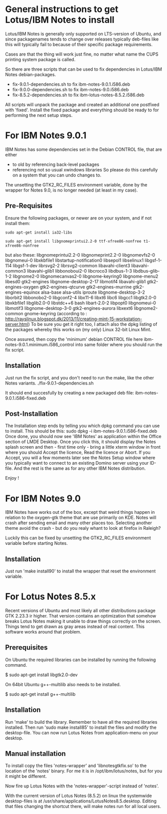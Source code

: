 General instructions to get Lotus/IBM Notes to install
======================================================

Lotus/IBM Notes is generally only supported on LTS-version of Ubuntu, and
since packagenames tends to change over releases typically deb-files
like this will typically fail to because of their specific package requirements.

Cases are that the thing will work just fine, no matter what name the CUPS
printing system package is called.

So there are three scripts that can be used to fix dependencies in Lotus/IBM
Notes debian-packages.

   * fix-9.0.1-dependencies.sh to fix ibm-notes-9.0.1.i586.deb
   * fix-9.0.0-dependencies.sh to fix ibm-notes-9.0.i586.deb
   * fix-8.5.2-dependencies.sh to fix ibm-lotus-notes-8.5.2.i586.deb

All scripts will unpack the package and created an additional one postfixed
with 'fixed'. Install the fixed package and everything should be ready to
for performing the next setup steps.


For IBM Notes 9.0.1
===================

IBM Notes has some dependencies set in the Debian CONTROL file, that are either
- to old by referencing back-level packages
- referencing not so usual xwindows libraries 
So please do this carefully on a system that you can undo changes to.

The unsetting the GTK2_RC_FILES environment variable, done by the wrapper 
for Notes 9.0, is no longer needed (at least in my case).

Pre-Requisites
--------------
Ensure the following packages, or newer are on your system, and if not install them:

	sudo apt-get install ia32-libs

	sudo apt-get install libgnomeprintui2.2-0 ttf-xfree86-nonfree t1-xfree86-nonfree
but also these:
	libgnomeprintui2.2-0 libgnomeprint2.2-0 libgnomevfs2-0 libgnomeui-0
	libxkbfile1 libstartup-notification0 libsepol1 libselinux1 libgsf-1-114 libgsf-1-dev
	librsvg2-2 librsvg2-common libavahi-client3 libavahi-common3 libavahi-glib1
	libbonoboui2-0 libcroco3 libdbus-1-3 libdbus-glib-1-2
	libgnome2-0 libgnomecanvas2-0 libgnome-keyring0 libgnome-menu2 libesd0
	gtk2-engines libgnome-desktop-2-17 libmotif4 libavahi-glib1 gtk2-engines-oxygen
	gtk2-engines-qtcurve gtk2-engines-murrine gtk2-engines-equinox alsa-base alsa-utils
	iproute libgnome-desktop-3-2 liborbit2 libbonobo2-0 libgconf2-4 libx11-6 libxt6 libc6
	libgcc1 libgtk2.0-0 libxkbfile1 libglib2.0-0 libstdc++6 bash libart-2.0-2 libpopt0
	libgnomeui-0 libmotif3 libgnome-desktop-3-0 gtk2-engines-aurora libxext6
	libgnome2-common gnome-keyring
(according to : http://rayslinux.blogspot.dk/2013/11/creating-mint-15-workstation-server.html)
To be sure you get it right too, I attach also the dpkg listing of the packages whereby this works on (my only) Linux 32-bit Linux Mint.

Once assured, then copy the 'minimum' debian CONTROL file here
	ibm-notes-9.0.1.minimum.i586_control
into same folder where you should run the fix script. 


Installation
------------

Just run the fix script, and you don't need to run the make, like the other Notes variants.
	./fix-9.0.1-dependencies.sh

It should end succesfully by creating a new packaged deb file:
	ibm-notes-9.0.1.i586-fixed.deb

Post-Installation
-----------------
The Installation step ends by telling you which dpkg command you can use to install.
This should be this:
	sudo dpkg -i ibm-notes-9.0.1.i586-fixed.deb
Once done, you should now see 'IBM Notes' as application within the Office section
of LMDE Desktop.
Once you click this, it should display the Notes splash screen and then - first time only - bring a little xterm window in front where you should Accept the licence, Read the licence or Abort. If you Accept, you will a few moments later see the Notes Setup window where
you typically want to connect to an existing Domino server using your ID-file.
And the rest is the same as for any other IBM Notes distribution.

Enjoy !


For IBM Notes 9.0
=================

IBM Notes have works out of the box, except that weird things happen in
relation to the oxygen-gtk theme that are use primarily on KDE. Notes will
crash after sending email and many other places too. Selecting another theme
avoid the crash - but do you realy whant to look at firefox in Raleigh?

Luckily this can be fixed by unsetting the GTK2_RC_FILES environment variable
before starting Notes.

Installation
------------

Just run 'make install90' to install the wrapper that reset the environment
variable.


For Lotus Notes 8.5.x
=====================

Recent versions of Ubuntu and most likely all other distributions package
GTK 2.23.3 ir higher. That version contains an optimization that somehow
breaks Lotus Notes making it unable to draw things correctly on the screen.
Things tend to get drawn as gray areas instead of real content. This
software works around that problem.

Prerequisites
-------------
On Ubuntu the required libraries can be installed by running the following
command.

   $ sudo apt-get install libgtk2.0-dev

On 64bit Ubuntu g++-multilib also needs to be installed.

   $ sudo apt-get install g++-multilib


Installation
------------
Run 'make' to build the library. Remember to have all the required libraries
installed. Then run 'sudo make install85' to install the files and modify the
desktop-file. You can now run Lotus Notes from application-menu on your desktop.


Manual installation
-------------------
To install copy the files 'notes-wrapper' and 'libnotesgtkfix.so' to the
location of the 'notes' binary. For me it is in /opt/ibm/lotus/notes, but
for you it might be different.

Now fire up Lotus Notes with the 'notes-wrapper'-script instead of 'notes'.

With the current version of Lotus Notes (8.5.2) on linux the systemwide
desktop-files is at /usr/share/applications/LotusNotes8.5.desktop. Editing that
files changing the shortcut there, will make notes run for all local users.
